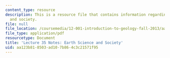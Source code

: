```yaml
---
content_type: resource
description: This is a resource file that contains information regarding earth science
  and society.
file: null
file_location: /coursemedia/12-001-introduction-to-geology-fall-2013/aa123b818503ad107b864c3c21571f95_MIT12_001F13_Lec35Notes.pdf
file_type: application/pdf
resourcetype: Document
title: 'Lecture 35 Notes: Earth Science and Society'
uid: aa123b81-8503-ad10-7b86-4c3c21571f95
---
```

